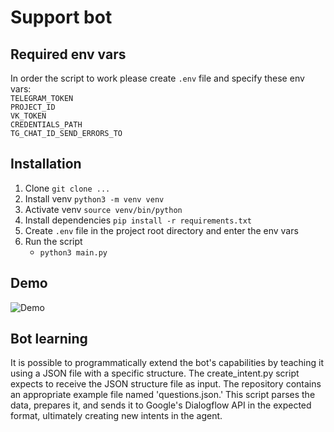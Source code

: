 # Support bot

## Required env vars
In order the script to work please create `.env` file and specify these env vars:  
`TELEGRAM_TOKEN`  
`PROJECT_ID`  
`VK_TOKEN`  
`CREDENTIALS_PATH`  
`TG_CHAT_ID_SEND_ERRORS_TO`  

## Installation
1. Clone `git clone ...`
2. Install venv `python3 -m venv venv`
3. Activate venv `source venv/bin/python`
4. Install dependencies `pip install -r requirements.txt`
5. Create `.env` file in the project root directory and enter the env vars
6. Run the script 
   * `python3 main.py`

## Demo
![Demo](demo.gif)

## Bot learning
It is possible to programmatically extend the bot's capabilities by teaching it using a JSON file with a specific structure. The create_intent.py script expects to receive the JSON structure file as input. The repository contains an appropriate example file named 'questions.json.' This script parses the data, prepares it, and sends it to Google's Dialogflow API in the expected format, ultimately creating new intents in the agent.
